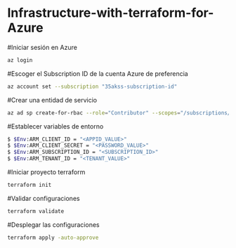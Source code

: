 # Infrastructure-with-terraform-for-Azure
#Iniciar sesión en Azure
```bash
az login
```

#Escoger el Subscription ID de la cuenta Azure de preferencia
```bash
az account set --subscription "35akss-subscription-id"
```
#Crear una entidad de servicio
```bash
az ad sp create-for-rbac --role="Contributor" --scopes="/subscriptions/<SUBSCRIPTION_ID>"
```
#Establecer variables de entorno
```bash
$ $Env:ARM_CLIENT_ID = "<APPID_VALUE>"
$ $Env:ARM_CLIENT_SECRET = "<PASSWORD_VALUE>"
$ $Env:ARM_SUBSCRIPTION_ID = "<SUBSCRIPTION_ID>"
$ $Env:ARM_TENANT_ID = "<TENANT_VALUE>"
```


#Iniciar proyecto terraform
```bash
terraform init
```
#Validar configuraciones
```bash
terraform validate
```
#Desplegar las configuraciones
```bash
terraform apply -auto-approve
```
